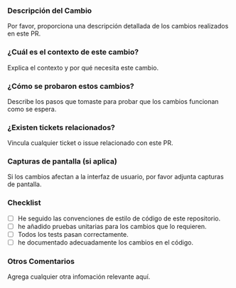 ### Descripción del Cambio
Por favor, proporciona una descripción detallada de los cambios realizados en este PR.

### ¿Cuál es el contexto de este cambio?
Explica el contexto y por qué necesita este cambio.

### ¿Cómo se probaron estos cambios?
Describe los pasos que tomaste para probar que los cambios funcionan como se espera.

### ¿Existen tickets relacionados?
Vincula cualquier ticket o issue relacionado con este PR.

### Capturas de pantalla (si aplica)
Si los cambios afectan a la interfaz de usuario, por favor adjunta capturas de pantalla.


### Checklist
-[ ] He seguido las convenciones de estilo de código de este repositorio.
-[ ] he añadido pruebas unitarias para los cambios que lo requieren.
-[ ] Todos los tests pasan correctamente.
-[ ] he documentado adecuadamente los cambios en el código.

### Otros Comentarios
Agrega cualquier otra infomación relevante aquí.
